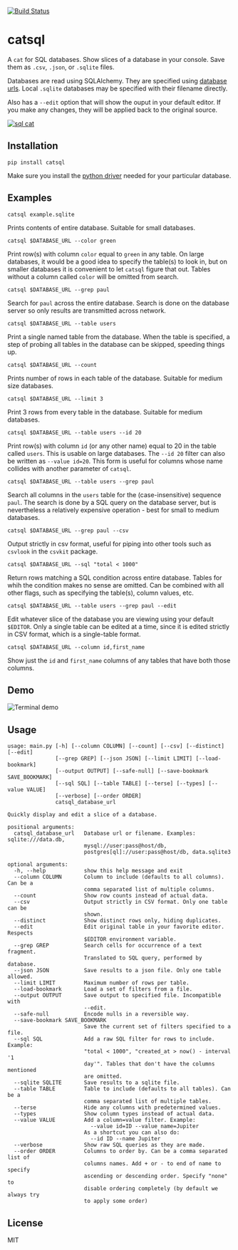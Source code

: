 [![Build Status](https://travis-ci.org/paulfitz/catsql.svg?branch=master)](https://travis-ci.org/paulfitz/catsql)

catsql
======

A `cat` for SQL databases. Show slices of a database in your console.  Save them
as `.csv`, `.json`, or `.sqlite` files.

Databases are read using SQLAlchemy.  They are specified using [database
urls](http://docs.sqlalchemy.org/en/rel_1_0/core/engines.html#database-urls).
Local `.sqlite` databases may be specified with their filename directly.

Also has a `--edit` option that will show the ouput in your default editor.
If you make any changes, they will be applied back to the original source.

[![sql cat](https://cloud.githubusercontent.com/assets/118367/19632355/b07205ec-9973-11e6-95ad-39492aa10cca.jpg)](https://memegenerator.net/instance/56747210)

Installation
------------

`pip install catsql`

Make sure you install the [python driver](http://docs.sqlalchemy.org/en/rel_1_0/core/engines.html#database-urls)
needed for your particular database.


Examples
--------

`catsql example.sqlite`

Prints contents of entire database.  Suitable for small databases.

`catsql $DATABASE_URL --color green`

Print row(s) with column `color` equal to `green` in any table.
On large databases, it would be a good idea to specify the table(s) to
look in, but on smaller databases it is convenient to let `catsql`
figure that out.  Tables without a column called `color` will be
omitted from search.

`catsql $DATABASE_URL --grep paul`

Search for `paul` across the entire database. Search is done on the
database server so only results are transmitted across network.

`catsql $DATABASE_URL --table users`

Print a single named table from the database.  When the table is specified,
a step of probing all tables in the database can be skipped, speeding things
up.

`catsql $DATABASE_URL --count`

Prints number of rows in each table of the database.  Suitable for medium
size databases.

`catsql $DATABASE_URL --limit 3`

Print 3 rows from every table in the database.  Suitable for medium
databases.

`catsql $DATABASE_URL --table users --id 20`

Print row(s) with column `id` (or any other name) equal to 20 in the
table called `users`. This is usable on large databases.  The `--id
20` filter can also be written as `--value id=20`. This form is useful
for columns whose name collides with another parameter of `catsql`.

`catsql $DATABASE_URL --table users --grep paul`

Search all columns in the `users` table for the (case-insensitive)
sequence `paul`.  The search is done by a SQL query on the database
server, but is nevertheless a relatively expensive operation - best for
small to medium databases.

`catsql $DATABASE_URL --grep paul --csv`

Output strictly in csv format, useful for piping into other tools
such as `csvlook` in the `csvkit` package.

`catsql $DATABASE_URL --sql "total < 1000"`

Return rows matching a SQL condition across entire database.  Tables for
whih the condition makes no sense are omitted.  Can be combined with
all other flags, such as specifying the table(s), column values, etc.

`catsql $DATABASE_URL --table users --grep paul --edit`

Edit whatever slice of the database you are viewing using your default
`$EDITOR`.  Only a single table can be edited at a time, since it is
edited strictly in CSV format, which is a single-table format.

`catsql $DATABASE_URL --column id,first_name`

Show just the `id` and `first_name` columns of any tables that have both
those columns.

Demo
----

![Terminal demo](https://cloud.githubusercontent.com/assets/118367/13240849/048e2834-d9b4-11e5-9510-7812f2fc1b71.gif)

Usage
-----

```
usage: main.py [-h] [--column COLUMN] [--count] [--csv] [--distinct] [--edit]
               [--grep GREP] [--json JSON] [--limit LIMIT] [--load-bookmark]
               [--output OUTPUT] [--safe-null] [--save-bookmark SAVE_BOOKMARK]
               [--sql SQL] [--table TABLE] [--terse] [--types] [--value VALUE]
               [--verbose] [--order ORDER]
               catsql_database_url

Quickly display and edit a slice of a database.

positional arguments:
  catsql_database_url   Database url or filename. Examples: sqlite:///data.db,
                        mysql://user:pass@host/db,
                        postgres[ql]://user:pass@host/db, data.sqlite3

optional arguments:
  -h, --help            show this help message and exit
  --column COLUMN       Column to include (defaults to all columns). Can be a
                        comma separated list of multiple columns.
  --count               Show row counts instead of actual data.
  --csv                 Output strictly in CSV format. Only one table can be
                        shown.
  --distinct            Show distinct rows only, hiding duplicates.
  --edit                Edit original table in your favorite editor. Respects
                        $EDITOR environment variable.
  --grep GREP           Search cells for occurrence of a text fragment.
                        Translated to SQL query, performed by database.
  --json JSON           Save results to a json file. Only one table allowed.
  --limit LIMIT         Maximum number of rows per table.
  --load-bookmark       Load a set of filters from a file.
  --output OUTPUT       Save output to specified file. Incompatible with
                        --edit.
  --safe-null           Encode nulls in a reversible way.
  --save-bookmark SAVE_BOOKMARK
                        Save the current set of filters specified to a file.
  --sql SQL             Add a raw SQL filter for rows to include. Example:
                        "total < 1000", "created_at > now() - interval '1
                        day'". Tables that don't have the columns mentioned
                        are omitted.
  --sqlite SQLITE       Save results to a sqlite file.
  --table TABLE         Table to include (defaults to all tables). Can be a
                        comma separated list of multiple tables.
  --terse               Hide any columns with predetermined values.
  --types               Show column types instead of actual data.
  --value VALUE         Add a column=value filter. Example:
                          --value id=ID --value name=Jupiter
                        As a shortcut you can also do:
                          --id ID --name Jupiter
  --verbose             Show raw SQL queries as they are made.
  --order ORDER         Columns to order by. Can be a comma separated list of
                        columns names. Add + or - to end of name to specify
                        ascending or descending order. Specify "none" to
                        disable ordering completely (by default we always try
                        to apply some order)
```

License
-------

MIT
